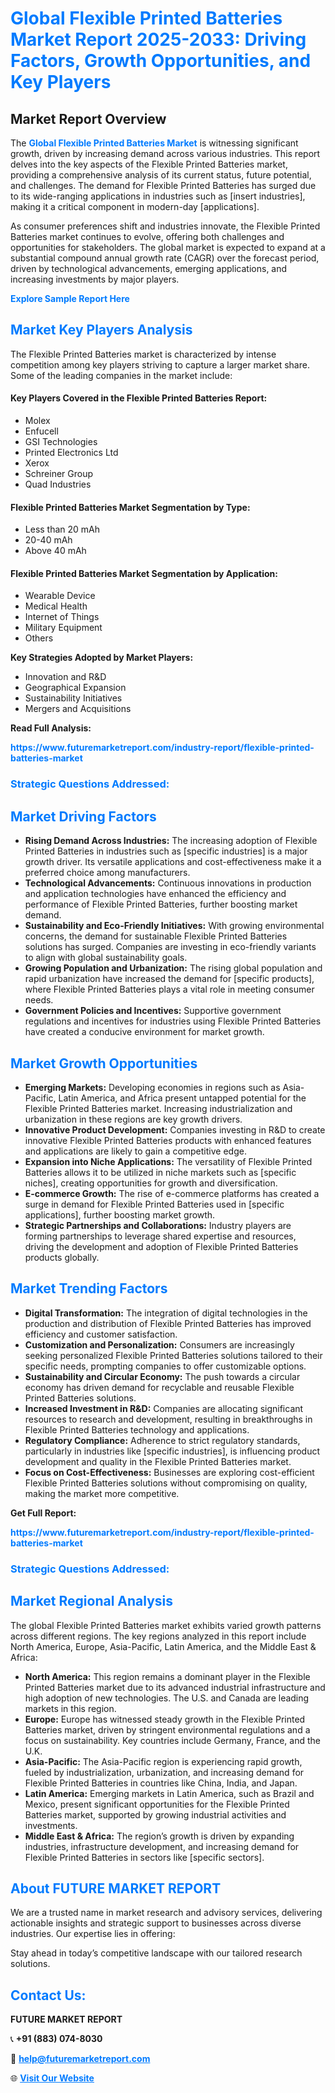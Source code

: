 <h1 style="color: #007BFF;">Global Flexible Printed Batteries Market Report 2025-2033: Driving Factors, Growth Opportunities, and Key Players</h1>

<section id="overview">
<h2>Market Report Overview</h2>
<p>The <a href="https://www.futuremarketreport.com/industry-report/flexible-printed-batteries-market" style="color: #007BFF; text-decoration: none;"><strong>Global Flexible Printed Batteries Market</strong></a> is witnessing significant growth, driven by increasing demand across various industries. This report delves into the key aspects of the Flexible Printed Batteries market, providing a comprehensive analysis of its current status, future potential, and challenges. The demand for Flexible Printed Batteries has surged due to its wide-ranging applications in industries such as [insert industries], making it a critical component in modern-day [applications].</p>
<p>As consumer preferences shift and industries innovate, the Flexible Printed Batteries market continues to evolve, offering both challenges and opportunities for stakeholders. The global market is expected to expand at a substantial compound annual growth rate (CAGR) over the forecast period, driven by technological advancements, emerging applications, and increasing investments by major players.</p>
</section>

<section id="overview">
<p><a href="https://www.futuremarketreport.com/request-sample/reportId=82590" style="color: #007BFF; text-decoration: none;"><strong>Explore Sample Report Here</strong></a></p>
</section>

<section id="key-players">
<h2 style="color: #007BFF;">Market Key Players Analysis</h2>
<p>The Flexible Printed Batteries market is characterized by intense competition among key players striving to capture a larger market share. Some of the leading companies in the market include:</p>
<h4>Key Players Covered in the Flexible Printed Batteries Report:</h4>
<ul><li>Molex</li><li>Enfucell</li><li>GSI Technologies</li><li>Printed Electronics Ltd</li><li>Xerox</li><li>Schreiner Group</li><li>Quad Industries</li></ul>
<h4>Flexible Printed Batteries Market Segmentation by Type:</h4>
<ul><li>Less than 20 mAh</li><li>20-40 mAh</li><li>Above 40 mAh</li></ul>

<h4>Flexible Printed Batteries Market Segmentation by Application:</h4>
<ul><li>Wearable Device</li><li>Medical Health</li><li>Internet of Things</li><li>Military Equipment</li><li>Others</li></ul>
<p><strong>Key Strategies Adopted by Market Players:</strong></p>
<ul>
<li>Innovation and R&D</li>
<li>Geographical Expansion</li>
<li>Sustainability Initiatives</li>
<li>Mergers and Acquisitions</li>
</ul>
</section>

<section>
<p><strong>Read Full Analysis: </strong></p><a href="https://www.futuremarketreport.com/industry-report/flexible-printed-batteries-market" style="color: #007BFF; text-decoration: none;"><strong>https://www.futuremarketreport.com/industry-report/flexible-printed-batteries-market</strong></a>
<h3 style="color: #007BFF;">Strategic Questions Addressed:</h3>
</section>

<section id="driving-factors">
<h2 style="color: #007BFF;">Market Driving Factors</h2>
<ul>
<li><strong>Rising Demand Across Industries:</strong> The increasing adoption of Flexible Printed Batteries in industries such as [specific industries] is a major growth driver. Its versatile applications and cost-effectiveness make it a preferred choice among manufacturers.</li>
<li><strong>Technological Advancements:</strong> Continuous innovations in production and application technologies have enhanced the efficiency and performance of Flexible Printed Batteries, further boosting market demand.</li>
<li><strong>Sustainability and Eco-Friendly Initiatives:</strong> With growing environmental concerns, the demand for sustainable Flexible Printed Batteries solutions has surged. Companies are investing in eco-friendly variants to align with global sustainability goals.</li>
<li><strong>Growing Population and Urbanization:</strong> The rising global population and rapid urbanization have increased the demand for [specific products], where Flexible Printed Batteries plays a vital role in meeting consumer needs.</li>
<li><strong>Government Policies and Incentives:</strong> Supportive government regulations and incentives for industries using Flexible Printed Batteries have created a conducive environment for market growth.</li>
</ul>
</section>

<section id="growth-opportunities">
<h2 style="color: #007BFF;">Market Growth Opportunities</h2>
<ul>
<li><strong>Emerging Markets:</strong> Developing economies in regions such as Asia-Pacific, Latin America, and Africa present untapped potential for the Flexible Printed Batteries market. Increasing industrialization and urbanization in these regions are key growth drivers.</li>
<li><strong>Innovative Product Development:</strong> Companies investing in R&D to create innovative Flexible Printed Batteries products with enhanced features and applications are likely to gain a competitive edge.</li>
<li><strong>Expansion into Niche Applications:</strong> The versatility of Flexible Printed Batteries allows it to be utilized in niche markets such as [specific niches], creating opportunities for growth and diversification.</li>
<li><strong>E-commerce Growth:</strong> The rise of e-commerce platforms has created a surge in demand for Flexible Printed Batteries used in [specific applications], further boosting market growth.</li>
<li><strong>Strategic Partnerships and Collaborations:</strong> Industry players are forming partnerships to leverage shared expertise and resources, driving the development and adoption of Flexible Printed Batteries products globally.</li>
</ul>
</section>

<section id="trending-factors">
<h2 style="color: #007BFF;">Market Trending Factors</h2>
<ul>
<li><strong>Digital Transformation:</strong> The integration of digital technologies in the production and distribution of Flexible Printed Batteries has improved efficiency and customer satisfaction.</li>
<li><strong>Customization and Personalization:</strong> Consumers are increasingly seeking personalized Flexible Printed Batteries solutions tailored to their specific needs, prompting companies to offer customizable options.</li>
<li><strong>Sustainability and Circular Economy:</strong> The push towards a circular economy has driven demand for recyclable and reusable Flexible Printed Batteries solutions.</li>
<li><strong>Increased Investment in R&D:</strong> Companies are allocating significant resources to research and development, resulting in breakthroughs in Flexible Printed Batteries technology and applications.</li>
<li><strong>Regulatory Compliance:</strong> Adherence to strict regulatory standards, particularly in industries like [specific industries], is influencing product development and quality in the Flexible Printed Batteries market.</li>
<li><strong>Focus on Cost-Effectiveness:</strong> Businesses are exploring cost-efficient Flexible Printed Batteries solutions without compromising on quality, making the market more competitive.</li>
</ul>
</section>

<section>
<p><strong>Get Full Report: </strong></p><a href="https://www.futuremarketreport.com/industry-report/flexible-printed-batteries-market" style="color: #007BFF; text-decoration: none;"><strong>https://www.futuremarketreport.com/industry-report/flexible-printed-batteries-market</strong></a>
<h3 style="color: #007BFF;">Strategic Questions Addressed:</h3>
</section>


<section id="regional-analysis">
<h2 style="color: #007BFF;">Market Regional Analysis</h2>
<p>The global Flexible Printed Batteries market exhibits varied growth patterns across different regions. The key regions analyzed in this report include North America, Europe, Asia-Pacific, Latin America, and the Middle East & Africa:</p>
<ul>
<li><strong>North America:</strong> This region remains a dominant player in the Flexible Printed Batteries market due to its advanced industrial infrastructure and high adoption of new technologies. The U.S. and Canada are leading markets in this region.</li>
<li><strong>Europe:</strong> Europe has witnessed steady growth in the Flexible Printed Batteries market, driven by stringent environmental regulations and a focus on sustainability. Key countries include Germany, France, and the U.K.</li>
<li><strong>Asia-Pacific:</strong> The Asia-Pacific region is experiencing rapid growth, fueled by industrialization, urbanization, and increasing demand for Flexible Printed Batteries in countries like China, India, and Japan.</li>
<li><strong>Latin America:</strong> Emerging markets in Latin America, such as Brazil and Mexico, present significant opportunities for the Flexible Printed Batteries market, supported by growing industrial activities and investments.</li>
<li><strong>Middle East & Africa:</strong> The region’s growth is driven by expanding industries, infrastructure development, and increasing demand for Flexible Printed Batteries in sectors like [specific sectors].</li>
</ul>
</section>

<footer>
<h2 style="color: #007BFF;">About FUTURE MARKET REPORT</h2>
<p>We are a trusted name in market research and advisory services, delivering actionable insights and strategic support to businesses across diverse industries. Our expertise lies in offering:</p>

<p>Stay ahead in today’s competitive landscape with our tailored research solutions.</p>

<h2 style="color: #007BFF;">Contact Us:</h2>
<p><strong>FUTURE MARKET REPORT</strong></p>
<p>📞 <strong>+91 (883) 074-8030</strong></p>
<p>📧 <strong><a href="mailto:help@futuremarketreport.com" style="color: #007BFF;">help@futuremarketreport.com</a></strong></p>
<p>🌐 <strong><a href="https://www.futuremarketreport.com/" style="color: #007BFF;">Visit Our Website</a></strong></p>
</footer>